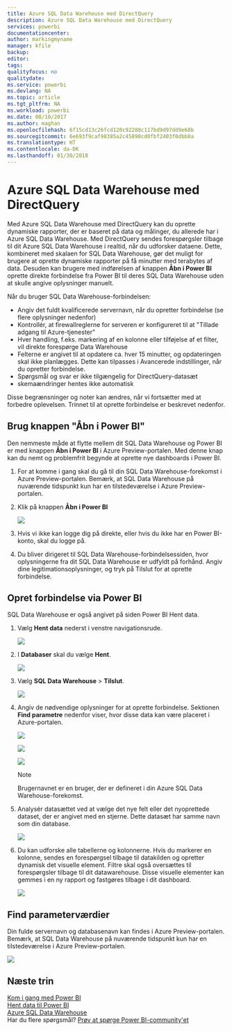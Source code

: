 ```yaml
---
title: Azure SQL Data Warehouse med DirectQuery
description: Azure SQL Data Warehouse med DirectQuery
services: powerbi
documentationcenter: 
author: markingmyname
manager: kfile
backup: 
editor: 
tags: 
qualityfocus: no
qualitydate: 
ms.service: powerbi
ms.devlang: NA
ms.topic: article
ms.tgt_pltfrm: NA
ms.workload: powerbi
ms.date: 08/10/2017
ms.author: maghan
ms.openlocfilehash: 6f15cd13c26fcd120c92288c117bd9d97dd9e68b
ms.sourcegitcommit: 6e693f9caf98385a2c45890cd0fbf2403f0dbb8a
ms.translationtype: HT
ms.contentlocale: da-DK
ms.lasthandoff: 01/30/2018
---
```

# <a name="azure-sql-data-warehouse-with-directquery"></a>Azure SQL Data Warehouse med DirectQuery
Med Azure SQL Data Warehouse med DirectQuery kan du oprette dynamiske rapporter, der er baseret på data og målinger, du allerede har i Azure SQL Data Warehouse. Med DirectQuery sendes forespørgsler tilbage til dit Azure SQL Data Warehouse i realtid, når du udforsker dataene. Dette, kombineret med skalaen for SQL Data Warehouse, gør det muligt for brugere at oprette dynamiske rapporter på få minutter med terabytes af data. Desuden kan brugere med indførelsen af knappen **Åbn i Power BI** oprette direkte forbindelse fra Power BI til deres SQL Data Warehouse uden at skulle angive oplysninger manuelt.

Når du bruger SQL Data Warehouse-forbindelsen:

* Angiv det fuldt kvalificerede servernavn, når du opretter forbindelse (se flere oplysninger nedenfor)
* Kontrollér, at firewallreglerne for serveren er konfigureret til at "Tillade adgang til Azure-tjenester"
* Hver handling, f.eks. markering af en kolonne eller tilføjelse af et filter, vil direkte forespørge Data Warehouse
* Felterne er angivet til at opdatere ca. hver 15 minutter, og opdateringen skal ikke planlægges.  Dette kan tilpasses i Avancerede indstillinger, når du opretter forbindelse.
* Spørgsmål og svar er ikke tilgængelig for DirectQuery-datasæt
* skemaændringer hentes ikke automatisk

Disse begrænsninger og noter kan ændres, når vi fortsætter med at forbedre oplevelsen. Trinnet til at oprette forbindelse er beskrevet nedenfor.

## <a name="using-the-open-in-power-bi-button"></a>Brug knappen "Åbn i Power BI"
Den nemmeste måde at flytte mellem dit SQL Data Warehouse og Power BI er med knappen **Åbn i Power BI** i Azure Preview-portalen. Med denne knap kan du nemt og problemfrit begynde at oprette nye dashboards i Power BI.

1. For at komme i gang skal du gå til din SQL Data Warehouse-forekomst i Azure Preview-portalen. Bemærk, at SQL Data Warehouse på nuværende tidspunkt kun har en tilstedeværelse i Azure Preview-portalen.
2. Klik på knappen **Åbn i Power BI**
   
    ![](media/service-azure-sql-data-warehouse-with-direct-connect/openinpowerbi.png)
3. Hvis vi ikke kan logge dig på direkte, eller hvis du ikke har en Power BI-konto, skal du logge på.
4. Du bliver dirigeret til SQL Data Warehouse-forbindelsessiden, hvor oplysningerne fra dit SQL Data Warehouse er udfyldt på forhånd. Angiv dine legitimationsoplysninger, og tryk på Tilslut for at oprette forbindelse.

## <a name="connecting-through-power-bi"></a>Opret forbindelse via Power BI
SQL Data Warehouse er også angivet på siden Power BI Hent data. 

1. Vælg **Hent data** nederst i venstre navigationsrude.  
   
    ![](media/service-azure-sql-data-warehouse-with-direct-connect/getdatabutton.png)
2. I **Databaser** skal du vælge **Hent**.
   
    ![](media/service-azure-sql-data-warehouse-with-direct-connect/databases.png)
3. Vælg **SQL Data Warehouse** \> **Tilslut**.
   
    ![](media/service-azure-sql-data-warehouse-with-direct-connect/azuresqldatawarehouseconnect.png)
4. Angiv de nødvendige oplysninger for at oprette forbindelse. Sektionen **Find parametre** nedenfor viser, hvor disse data kan være placeret i Azure-portalen.
   
    ![](media/service-azure-sql-data-warehouse-with-direct-connect/servername.png)
   
    ![](media/service-azure-sql-data-warehouse-with-direct-connect/servernamewithadvanced.png)
   
    ![](media/service-azure-sql-data-warehouse-with-direct-connect/username.png)
   
   > [!NOTE]
   > Brugernavnet er en bruger, der er defineret i din Azure SQL Data Warehouse-forekomst.
   > 
   > 
5. Analysér datasættet ved at vælge det nye felt eller det nyoprettede dataset, der er angivet med en stjerne. Dette datasæt har samme navn som din database.
   
    ![](media/service-azure-sql-data-warehouse-with-direct-connect/dataset2.png)
6. Du kan udforske alle tabellerne og kolonnerne. Hvis du markerer en kolonne, sendes en forespørgsel tilbage til datakilden og opretter dynamisk det visuelle element. Filtre skal også oversættes til forespørgsler tilbage til dit datawarehouse. Disse visuelle elementer kan gemmes i en ny rapport og fastgøres tilbage i dit dashboard.
   
    ![](media/service-azure-sql-data-warehouse-with-direct-connect/explore3.png)

## <a name="finding-parameter-values"></a>Find parameterværdier
Din fulde servernavn og databasenavn kan findes i Azure Preview-portalen. Bemærk, at SQL Data Warehouse på nuværende tidspunkt kun har en tilstedeværelse i Azure Preview-portalen.

![](media/service-azure-sql-data-warehouse-with-direct-connect/azureportal.png)

## <a name="next-steps"></a>Næste trin
[Kom i gang med Power BI](service-get-started.md)  
[Hent data til Power BI](service-get-data.md)  
[Azure SQL Data Warehouse](https://azure.microsoft.com/en-us/documentation/services/sql-data-warehouse/)  
Har du flere spørgsmål? [Prøv at spørge Power BI-community'et](http://community.powerbi.com/)

